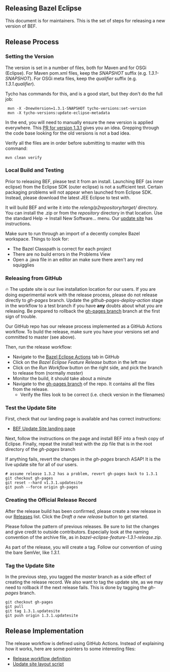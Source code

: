## Releasing Bazel Eclipse

This document is for maintainers.
This is the set of steps for releasing a new version of BEF.

## Release Process

### Setting the Version

The version is set in a number of files, both for Maven and for OSGi (Eclipse).
For Maven pom.xml files, keep the *SNAPSHOT* suffix (e.g. *1.3.1-SNAPSHOT*).
For OSGi meta files, keep the *qualifier* suffix (e.g. *1.3.1.qualifier*).

Tycho has commands for this, and is a good start, but they don't do the full job:
```
 mvn -X -DnewVersion=1.3.1-SNAPSHOT tycho-versions:set-version
 mvn -X tycho-versions:update-eclipse-metadata
```

In the end, you will need to manually ensure the new version is applied everywhere.
This [PR for version 1.3.1](https://github.com/salesforce/bazel-eclipse/pull/225/files)
  gives you an idea.
Grepping through the code base looking for the old versions is not a bad idea.

Verify all the files are in order before submitting to master with this command:
```
mvn clean verify
```

### Local Build and Testing

Prior to releasing BEF, please test it from an install.
Launching BEF (as inner eclipse) from the Eclipse SDK (outer eclipse) is not a sufficient test.
Certain packaging problems will not appear when launched from Eclipse SDK.
Instead, please download the latest JEE Eclipse to test with.

It will build BEF and write it into the _releng/p2repository/target/_ directory.
You can install the .zip or from the _repository_ directory in that location.
Use the standard Help -> Install New Software... menu.
Our [update site](https://opensource.salesforce.com/bazel-eclipse/) has instructions.

Make sure to run through an import of a decently complex Bazel workspace.
Things to look for:
- The Bazel Classpath is correct for each project
- There are no build errors in the Problems View
- Open a .java file in an editor an make sure there aren't any red squigglies

### Releasing from GitHub

:fire: The update site is our live installation location for our users. If you are doing
experimental work with the release process, please do not release directly to _gh-pages_
branch. Update the _github-pages-deploy-action_ stage in the workflow to a test branch
if you have **any** doubts about what you are releasing. Be prepared to rollback the
[gh-pages branch](https://github.com/salesforce/bazel-eclipse/tree/gh-pages) branch at
the first sign of trouble.

Our GitHub repo has our release process implemented as a GitHub Actions workflow.
To build the release, make sure you have your versions set and committed to master (see above).

Then, run the release workflow:
 - Navigate to the [Bazel Eclipse Actions](https://github.com/salesforce/bazel-eclipse/actions) tab in GitHub
 - Click on the _Bazel Eclipse Feature Release_ button in the left nav
 - Click on the _Run Workflow_ button on the right side, and pick the branch to release from (normally _master_)
 - Monitor the build, it should take about a minute
 - Navigate to the [gh-pages branch](https://github.com/salesforce/bazel-eclipse/tree/gh-pages) of the repo. It contains all the files from the release.
   - Verify the files look to be correct (i.e. check version in the filenames)

### Test the Update Site

First, check that our landing page is available and has correct instructions:

- [BEF Update Site landing page](https://opensource.salesforce.com/bazel-eclipse/)

Next, follow the instructions on the page and install BEF into a fresh copy of Eclipse.
Finally, repeat the install test with the zip file that is in the root directory of the *gh-pages* branch

If anything fails, revert the changes in the _gh-pages_ branch ASAP!
It is the live update site for all of our users.

```
# assume release 1.3.2 has a problem, revert gh-pages back to 1.3.1
git checkout gh-pages
git reset --hard v1.3.1.updatesite
git push --force origin gh-pages
```

### Creating the Official Release Record

After the release build has been confirmed, please create a new release in our
  [Releases](https://github.com/salesforce/bazel-eclipse/releases) list.
Click the _Draft a new release_ button to get started.

Please follow the pattern of previous releases.
Be sure to list the changes and give credit to outside contributors.
Especially look at the naming convention of the archive file, as in _bazel-eclipse-feature-1.3.1-release.zip_.

As part of the release, you will create a tag.
Follow our convention of using the bare SemVer, like _1.3.1_.

### Tag the Update Site

In the previous step, you tagged the _master_ branch as a side effect of creating the release record.
We also want to tag the update site, as we may need to rollback if the next release fails.
This is done by tagging the _gh-pages_ branch.

```
git checkout gh-pages
git pull
git tag 1.3.1.updatesite
git push origin 1.3.1.updatesite
```


## Release Implementation

The release workflow is defined using GitHub Actions.
Instead of explaining how it works, here are some pointers to some interesting files:

- [Release workflow definition](../../.github/workflows/build-release-deploy.yml)
- [Update site layout script](../../.github/create-update-site.sh)
